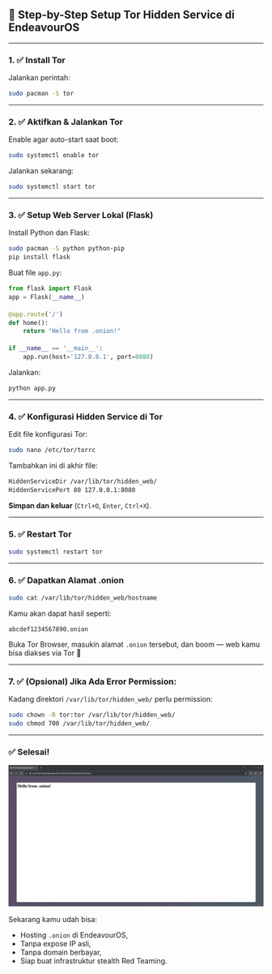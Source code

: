 ## 🔧 Step-by-Step Setup Tor Hidden Service di EndeavourOS

---

### 1. ✅ **Install Tor**

Jalankan perintah:

```bash
sudo pacman -S tor
```

---

### 2. ✅ **Aktifkan & Jalankan Tor**

Enable agar auto-start saat boot:

```bash
sudo systemctl enable tor
```

Jalankan sekarang:

```bash
sudo systemctl start tor
```

---

### 3. ✅ **Setup Web Server Lokal (Flask)**

Install Python dan Flask:

```bash
sudo pacman -S python python-pip
pip install flask
```

Buat file `app.py`:

```python
from flask import Flask
app = Flask(__name__)

@app.route('/')
def home():
    return "Hello from .onion!"

if __name__ == '__main__':
    app.run(host='127.0.0.1', port=8080)
```

Jalankan:

```bash
python app.py
```

---

### 4. ✅ **Konfigurasi Hidden Service di Tor**

Edit file konfigurasi Tor:

```bash
sudo nano /etc/tor/torrc
```

Tambahkan ini di akhir file:

```bash
HiddenServiceDir /var/lib/tor/hidden_web/
HiddenServicePort 80 127.0.0.1:8080
```

**Simpan dan keluar** (`Ctrl+O`, `Enter`, `Ctrl+X`).

---

### 5. ✅ **Restart Tor**

```bash
sudo systemctl restart tor
```

---

### 6. ✅ **Dapatkan Alamat .onion**

```bash
sudo cat /var/lib/tor/hidden_web/hostname
```

Kamu akan dapat hasil seperti:

```
abcdef1234567890.onion
```

Buka Tor Browser, masukin alamat `.onion` tersebut, dan boom — web kamu bisa diakses via Tor 🎉

---

### 7. ✅ (Opsional) Jika Ada Error Permission:

Kadang direktori `/var/lib/tor/hidden_web/` perlu permission:

```bash
sudo chown -R tor:tor /var/lib/tor/hidden_web/
sudo chmod 700 /var/lib/tor/hidden_web/
```

---

### ✅ Selesai!
![Onion](onion.png)

Sekarang kamu udah bisa:

* Hosting `.onion` di EndeavourOS,
* Tanpa expose IP asli,
* Tanpa domain berbayar,
* Siap buat infrastruktur stealth Red Teaming.
